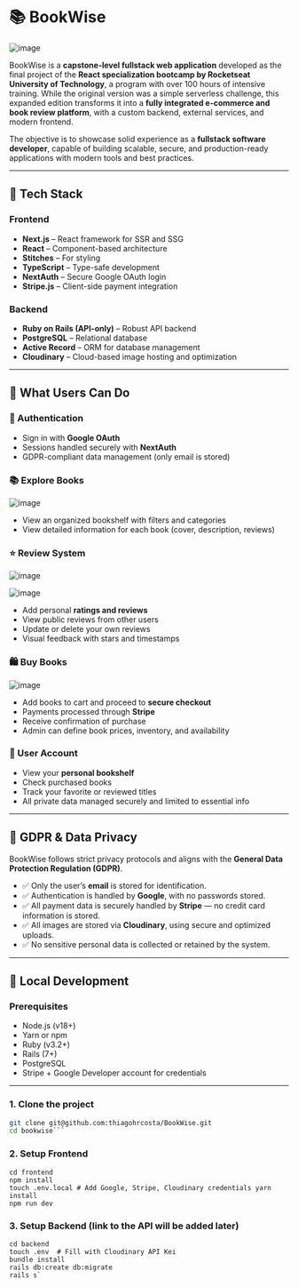 # 📚 BookWise
![image](https://github.com/user-attachments/assets/46feac58-0d69-48f8-a4ab-86159066e8cc)

BookWise is a **capstone-level fullstack web application** developed as the final project of the **React specialization bootcamp by Rocketseat University of Technology**, a program with over 100 hours of intensive training. While the original version was a simple serverless challenge, this expanded edition transforms it into a **fully integrated e-commerce and book review platform**, with a custom backend, external services, and modern frontend.

The objective is to showcase solid experience as a **fullstack software developer**, capable of building scalable, secure, and production-ready applications with modern tools and best practices.

---

## 🚀 Tech Stack

### Frontend
- **Next.js** – React framework for SSR and SSG
- **React** – Component-based architecture
- **Stitches** – For styling
- **TypeScript** – Type-safe development
- **NextAuth** – Secure Google OAuth login
- **Stripe.js** – Client-side payment integration

### Backend
- **Ruby on Rails (API-only)** – Robust API backend
- **PostgreSQL** – Relational database
- **Active Record** – ORM for database management
- **Cloudinary** – Cloud-based image hosting and optimization

---

## 🧠 What Users Can Do

### 👤 Authentication
- Sign in with **Google OAuth**
- Sessions handled securely with **NextAuth**
- GDPR-compliant data management (only email is stored)

### 📚 Explore Books

![image](https://github.com/user-attachments/assets/b992c574-2ef3-4148-9fcf-a12c8aa60860)

- View an organized bookshelf with filters and categories
- View detailed information for each book (cover, description, reviews)

### ⭐ Review System

![image](https://github.com/user-attachments/assets/62b682e2-88cb-4cef-8f53-f85a714089bc)

![image](https://github.com/user-attachments/assets/b4c22f5c-bb53-4472-8476-c3d66b0d6f97)

- Add personal **ratings and reviews**
- View public reviews from other users
- Update or delete your own reviews
- Visual feedback with stars and timestamps

### 🛍️ Buy Books

![image](https://github.com/user-attachments/assets/3554e192-dff9-4355-9a25-e2607735b847)

- Add books to cart and proceed to **secure checkout**
- Payments processed through **Stripe**
- Receive confirmation of purchase
- Admin can define book prices, inventory, and availability

### 💾 User Account
- View your **personal bookshelf**
- Check purchased books
- Track your favorite or reviewed titles
- All private data managed securely and limited to essential info

---

## 🔐 GDPR & Data Privacy

BookWise follows strict privacy protocols and aligns with the **General Data Protection Regulation (GDPR)**.

- ✅ Only the user’s **email** is stored for identification.
- ✅ Authentication is handled by **Google**, with no passwords stored.
- ✅ All payment data is securely handled by **Stripe** — no credit card information is stored.
- ✅ All images are stored via **Cloudinary**, using secure and optimized uploads.
- ✅ No sensitive personal data is collected or retained by the system.

---
## 🧪 Local Development

### Prerequisites

- Node.js (v18+)
- Yarn or npm
- Ruby (v3.2+)
- Rails (7+)
- PostgreSQL
- Stripe + Google Developer account for credentials

---

### 1. Clone the project

```bash
git clone git@github.com:thiagohrcosta/BookWise.git
cd bookwise```
```

### 2. Setup Frontend

```
cd frontend
npm install
touch .env.local # Add Google, Stripe, Cloudinary credentials yarn install
npm run dev
```

### 3. Setup Backend (link to the API will be added later)

```
cd backend
touch .env  # Fill with Cloudinary API Kei
bundle install
rails db:create db:migrate
rails s`
